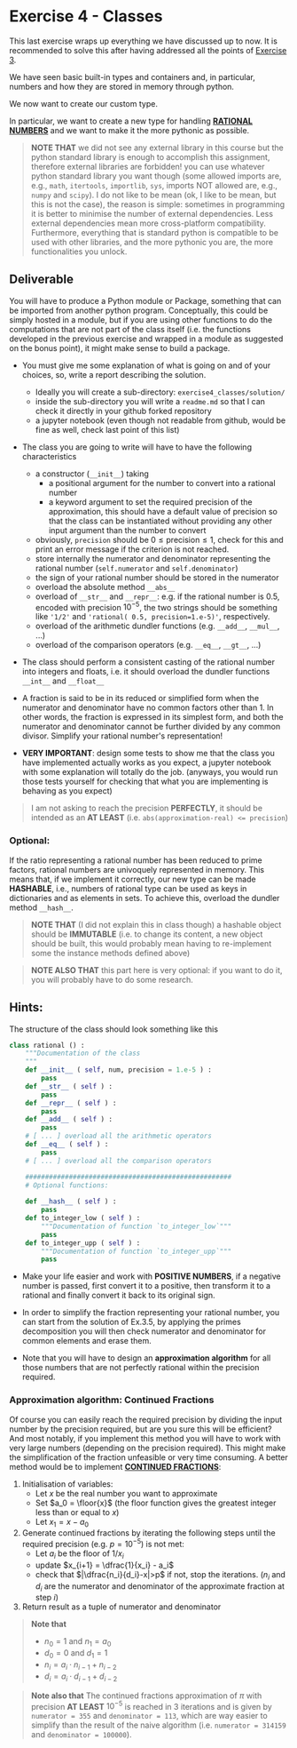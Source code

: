 # Exercise 4 - Classes

This last exercise wraps up everything we have discussed up to now. It is recommended to solve this after having addressed all the points of [Exercise 3](../exercise3_pythonbasics).

We have seen basic built-in types and containers and, in particular, numbers and how they are stored in memory through python.

We now want to create our custom type.

In particular, we want to create a new type for handling [**RATIONAL NUMBERS**](https://en.wikipedia.org/wiki/Rational_number) and we want to make it the more pythonic as possible.

> **NOTE THAT** we did not see any external library in this course but the python standard library is enough to accomplish this assignment, therefore external libraries are forbidden!
> you can use whatever python standard library you want though (some allowed imports are, e.g., ``math``, ``itertools``, ``importlib``, ``sys``, imports NOT allowed are, e.g., ``numpy`` and ``scipy``).
> I do not like to be mean (ok, I like to be mean, but this is not the case), the reason is simple: sometimes in programming it is better to minimise the number of external dependencies. Less external dependencies mean more cross-platform compatibility. Furthermore, everything that is standard python is compatible to be used with other libraries, and the more pythonic you are, the more functionalities you unlock.

## Deliverable

You will have to produce a Python module or Package, something that can be imported from another python program.
Conceptually, this could be simply hosted in a module, but if you are using other functions to do the computations that are not part of the class itself (i.e. the functions developed in the previous exercise and wrapped in a module as suggested on the bonus point), it might make sense to build a package.

* You must give me some explanation of what is going on and of your choices, so, write a report describing the solution.
  - Ideally you will create a sub-directory: ``exercise4_classes/solution/``
  - inside the sub-directory you will write a ``readme.md`` so that I can check it directly in your github forked repository
  - a jupyter notebook (even though not readable from github, would be fine as well, check last point of this list)

* The class you are going to write will have to have the following characteristics
  - a constructor (``__init__``) taking
    - a positional argument for the number to convert into a rational number
    - a keyword argument to set the required precision of the approximation, this should have a default value of precision so that the class can be instantiated without providing any other input argument than the number to convert
  - obviously, `precision` should be $0 \le \text{precision} \le 1$, check for this and print an error message if the criterion is not reached.
  - store internally the numerator and denominator representing the rational number (``self.numerator`` and ``self.denominator``)
  - the sign of your rational number should be stored in the numerator
  - overload the absolute method ``__abs__``
  - overload of ``__str__`` and ``__repr__``:
    e.g. if the rational number is 0.5, encoded with precision $10^{-5}$, the two strings should be something like ``'1/2'`` and ``'rational( 0.5, precision=1.e-5)'``, respectively.
  - overload of the arithmetic dundler functions (e.g. ``__add__``, ``__mul__``, ...)
  - overload of the comparison operators (e.g. ``__eq__``, ``__gt__``, ...)

* The class should perform a consistent casting of the rational number into integers and floats, i.e. it should overload the dundler functions ``__int__`` and ``__float__``

* A fraction is said to be in its reduced or simplified form when the numerator and denominator have no common factors other than 1. In other words, the fraction is expressed in its simplest form, and both the numerator and denominator cannot be further divided by any common divisor. Simplify your rational number's representation!

* **VERY IMPORTANT**: design some tests to show me that the class you have implemented actually works as you expect, a jupyter notebook with some explanation will totally do the job. (anyways, you would run those tests yourself for checking that what you are implementing is behaving as you expect) 

> I am not asking to reach the precision **PERFECTLY**, it should be intended as an **AT LEAST** (i.e. ``abs(approximation-real) <= precision``)

### Optional:

If the ratio representing a rational number has been reduced to prime factors, rational numbers are univoquely represented in memory.
This means that, if we implement it correctly, our new type can be made **HASHABLE**, i.e., numbers of rational type can be used as keys in dictionaries and as elements in sets.
To achieve this, overload the dundler method ``__hash__``.

> **NOTE THAT** (I did not explain this in class though) a hashable object should be **IMMUTABLE** (i.e. to change its content, a new object should be built, this would probably mean having to re-implement some the instance methods defined above)

> **NOTE ALSO THAT** this part here is very optional: if you want to do it, you will probably have to do some research.

## Hints:

The structure of the class should look something like this

```python
class rational () :
    """Documentation of the class
    """
    def __init__ ( self, num, precision = 1.e-5 ) :
        pass
    def __str__ ( self ) :
    	pass
    def __repr__ ( self ) :
    	pass
    def __add__ ( self ) :
    	pass
    # [ ... ] overload all the arithmetic operators
    def __eq__ ( self ) :
    	pass
    # [ ... ] overload all the comparison operators

    ####################################################
    # Optional functions:
    
    def __hash__ ( self ) :
    	pass
    def to_integer_low ( self ) :
    	"""Documentation of function `to_integer_low`"""
    	pass
    def to_integer_upp ( self ) :
    	"""Documentation of function `to_integer_upp`"""
    	pass
```

* Make your life easier and work with **POSITIVE NUMBERS**, if a negative number is passed, first convert it to a positive, then transform it to a rational and finally convert it back to its original sign.

* In order to simplify the fraction representing your rational number, you can start from the solution of Ex.3.5, by applying the primes decomposition you will then check numerator and denominator for common elements and erase them.

* Note that you will have to design an **approximation algorithm** for all those numbers that are not perfectly rational within the precision required.

### Approximation algorithm: Continued Fractions

Of course you can easily reach the required precision by dividing the input number by the precision required, but are you sure this will be efficient? And most notably, if you implement this method you will have to work with very large numbers (depending on the precision required). This might make the simplification of the fraction unfeasible or very time consuming.
  A better method would be to implement [**CONTINUED FRACTIONS**](https://en.wikipedia.org/wiki/Continued_fraction#Best_rational_approximations):
  1. Initialisation of variables:
     * Let $x$ be the real number you want to approximate
     * Set $a_0 = \floor{x}$ (the floor function gives the greatest integer less than or equal to $x$)
     * Let $x_1 = x - a_0$
  2. Generate continued fractions by iterating the following steps until the required precision (e.g. $p=10^{-5}$) is not met:
     * Let $a_i$ be the floor of $1/x_i$
     * update $x_{i+1} = \dfrac{1}{x_i} - a_i$
     * check that $|\dfrac{n_i}{d_i}-x|>p$ if not, stop the iterations.
       ($n_i$ and $d_i$ are the numerator and denominator of the approximate fraction at step $i$)
  3. Return result as a tuple of numerator and denominator

> **Note that**
> * $n_0 = 1$ and $n_1 = a_0$
> * $d_0 = 0$ and $d_1 = 1$
> * $n_i = a_i \cdot n_{i-1} + n_{i-2}$
> * $d_i = a_i \cdot d_{i-1} + d_{i-2}$

> **Note also that**
>  The continued fractions approximation of $\pi$ with precision **AT LEAST** $10^{-5}$ is reached in 3 iterations and is given by ``numerator = 355`` and ``denominator = 113``, which are way easier to simplify than the result of the naive algorithm (i.e. ``numerator = 314159`` and ``denominator = 100000``).

